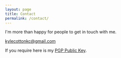 ```yaml
---
layout: page
title: Contact
permalink: /contact/
---
```


I'm more than happy for people to get in touch with me.

[kylecottonkc@gmail.com](mailto:kylecottonkc@gmail.com)

If you require here is my [PGP Public Key](/assets/pubkey.txt).

